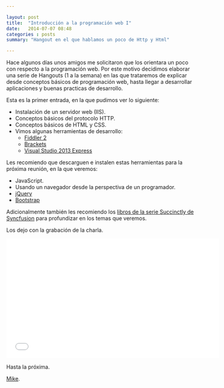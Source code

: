 ```yaml
---

layout: post
title:  "Introducción a la programación web I"
date:   2014-07-07 08:48
categories : posts
summary: "Hangout en el que hablamos un poco de Http y Html"

---
```


Hace algunos días unos amigos me solicitaron que los orientara un poco con respecto a la programación web. Por este motivo decidimos elaborar una serie de Hangouts (1 a la semana) en las que trataremos de explicar desde conceptos básicos de programación web, hasta llegar a desarrollar aplicaciones y buenas practicas de desarrollo.

Esta es la primer entrada, en la que pudimos ver lo siguiente:

- Instalación de un servidor web (IIS).
- Conceptos básicos del protocolo HTTP.
- Conceptos básicos de HTML y CSS.
- Vimos algunas herramientas de desarrollo:
  - [Fiddler 2][1]
  - [Brackets][2]
  - [Visual Studio 2013 Express][3]

Les recomiendo que descarguen e instalen estas herramientas para la próxima reunión, en la que veremos:

- JavaScript.
- Usando un navegador desde la perspectiva de un programador.
- [jQuery][4]
- [Bootstrap][5]

Adicionalmente también les recomiendo los [libros de la serie Succinctly de Syncfusion][6] para profundizar en los temas que veremos.

Los dejo con la grabación de la charla.

<iframe width="560" height="315" src="//www.youtube.com/embed/dKHqrfh6KIM" frameborder="0" allowfullscreen></iframe>

Hasta la próxima.

<a title="Mike en Google+" rel="author" href="https://plus.google.com/+MiguelEduardoRomanMartinez?rel=author">Mike</a>.


[1]: http://www.telerik.com/fiddler
[2]: http://brackets.io/
[3]: http://www.visualstudio.com/en-us/products/visual-studio-express-vs.aspx
[4]: http://jquery.com/
[5]: http://getbootstrap.com/
[6]: https://www.syncfusion.com/resources/techportal/ebooks
